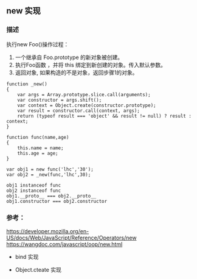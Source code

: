 ## new 实现
### 描述
执行new Foo()操作过程：
1. 一个继承自 Foo.prototype 的新对象被创建。
2. 执行Foo函数 ，并将 this 绑定到新创建的对象。传入默认参数。
3. 返回对象, 如果构造的不是对象，返回步骤1的对象。

```
function _new()
{
    var args = Array.prototype.slice.call(arguments);
    var constructor = args.shift();
    var context = Object.create(constructor.prototype);
    var result = constructor.call(context, args);
    return (typeof result === 'object' && result != null) ? result : context;
}

function func(name,age)
{
    this.name = name;
    this.age = age;
}

var obj1 = new func('lhc','30');
var obj2 = _new(func,'lhc',30);

obj1 instanceof func
obj2 instanceof func
obj1.__proto__ === obj2.__proto__
obj1.constructor === obj2.constructor

```
### 参考：
https://developer.mozilla.org/en-US/docs/Web/JavaScript/Reference/Operators/new
https://wangdoc.com/javascript/oop/new.html

- bind 实现

- Object.cteate 实现
